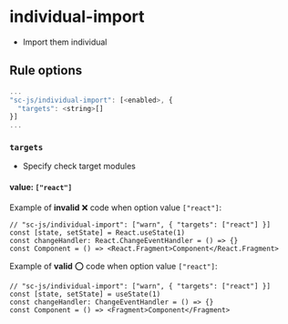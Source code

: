 # individual-import
- Import them individual

## Rule options

```js
...
"sc-js/individual-import": [<enabled>, {
  "targets": <string>[]
}]
...
```

### `targets`
- Specify check target modules

#### value: `["react"]`

Example of **invalid** :x: code when option value `["react"]`:

```tsx
// "sc-js/individual-import": ["warn", { "targets": ["react"] }]
const [state, setState] = React.useState(1)
const changeHandler: React.ChangeEventHandler = () => {}
const Component = () => <React.Fragment>Component</React.Fragment>
```

Example of **valid** :o: code when option value `["react"]`:

```tsx
// "sc-js/individual-import": ["warn", { "targets": ["react"] }]
const [state, setState] = useState(1)
const changeHandler: ChangeEventHandler = () => {}
const Component = () => <Fragment>Component</Fragment>
```
